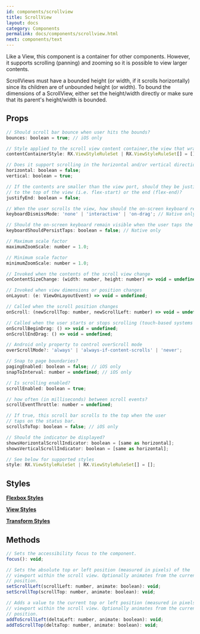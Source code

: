 ```yaml
---
id: components/scrollview
title: ScrollView
layout: docs
category: Components
permalink: docs/components/scrollview.html
next: components/text
---
```


Like a View, this component is a container for other components. However, it supports scrolling (panning) and zooming so it is possible to view larger contents. 

ScrollViews must have a bounded height (or width, if it scrolls horizontally) since its children are of unbounded height (or width). To bound the dimensions of a ScrollView, either set the height/width directly or make sure that its parent&apos;s height/width is bounded.

## Props
``` javascript
// Should scroll bar bounce when user hits the bounds?
bounces: boolean = true; // iOS only

// Style applied to the scroll view content container,the view that wraps the children
contentContainerStyle: RX.ViewStyleRuleSet | RX.ViewStyleRuleSet[] = [];

// Does it support scrolling in the horizontal and/or vertical directions?
horizontal: boolean = false;
vertical: boolean = true;

// If the contents are smaller than the view port, should they be justified 
// to the top of the view (i.e. flex-start) or the end (flex-end)?
justifyEnd: boolean = false;

// When the user scrolls the view, how should the on-screen keyboard react?
keyboardDismissMode: 'none' | 'interactive' | 'on-drag'; // Native only

// Should the on-screen keyboard remain visible when the user taps the scroll view?
keyboardShouldPersistTaps: boolean = false; // Native only

// Maximum scale factor
maximumZoomScale: number = 1.0;

// Minimum scale factor
minimumZoomScale: number = 1.0;

// Invoked when the contents of the scroll view change
onContentSizeChange: (width: number, height: number) => void = undefined;

// Invoked when view dimensions or position changes
onLayout: (e: ViewOnLayoutEvent) => void = undefined;

// Called when the scroll position changes
onScroll: (newScrollTop: number, newScrollLeft: number) => void = undefined;

// Called when the user starts or stops scrolling (touch-based systems only)
onScrollBeginDrag: () => void = undefined;
onScrollEndDrag: () => void = undefined;

// Android only property to control overScroll mode
overScrollMode?: 'always' | 'always-if-content-scrolls' | 'never';

// Snap to page boundaries?
pagingEnabled: boolean = false; // iOS only
snapToInterval: number = undefined; // iOS only

// Is scrolling enabled?
scrollEnabled: boolean = true;

// how often (in milliseconds) between scroll events?
scrollEventThrottle: number = undefined;

// If true, this scroll bar scrolls to the top when the user
// taps on the status bar.
scrollsToTop: boolean = false; // iOS only

// Should the indicator be displayed?
showsHorizontalScrollIndicator: boolean = [same as horizontal];
showsVerticalScrollIndicator: boolean = [same as horizontal];

// See below for supported styles
style: RX.ViewStyleRuleSet | RX.ViewStyleRuleSet[] = [];
```

## Styles
[**Flexbox Styles**](/reactxp/docs/styles.html#flexbox-style-attributes)

[**View Styles**](/reactxp/docs/styles.html#view-style-attributes)

[**Transform Styles**](/reactxp/docs/styles.html#transform-style-attributes)

## Methods
``` javascript
// Sets the accessibility focus to the component.
focus(): void;

// Sets the absolute top or left position (measured in pixels) of the
// viewport within the scroll view. Optionally animates from the current
// position.
setScrollLeft(scrollLeft: number, animate: boolean): void;
setScrollTop(scrollTop: number, animate: boolean): void;

// Adds a value to the current top or left position (measured in pixels) of the
// viewport within the scroll view. Optionally animates from the current
// position.
addToScrollLeft(deltaLeft: number, animate: boolean): void;
addToScrollTop(deltaTop: number, animate: boolean): void;
```


